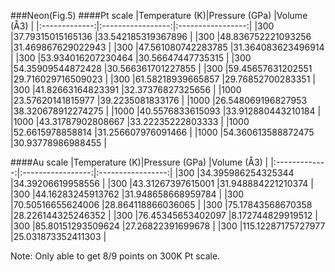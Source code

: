 ###Neon(Fig.5)
####Pt scale
|Temperature (K)|Pressure (GPa)		|Volume (Å3)		|
|:-------------:|:-----------------:|:-----------------:|
|300			|37.79315015165136	|33.542185319367896	|
|300			|48.836752221093256	|31.469867629022943	|
|300			|47.561080742283785	|31.364083623496914	|
|300			|53.934016207230464	|30.56647447735315	|
|300			|54.35909544872428	|30.566361701227855	|
|300			|59.45657631202551	|29.716029716509023	|
|300			|61.58218939665857	|29.76852700283351	|
|300			|41.82663164823391	|32.37376827325656	|
|1000			|23.57620141815977	|39.2235081833176	|
|1000			|26.548069196827953	|38.320678912274275	|
|1000			|40.5576833615093	|33.912880443210184	|
|1000			|43.31787902808667	|33.22235222803333	|
|1000			|52.6615978858814	|31.256607976091466	|
|1000			|54.360613588872475	|30.93778986988455	|

####Au scale
|Temperature (K)|Pressure (GPa)		|Volume (Å3)		|
|:-------------:|:-----------------:|:-----------------:|
|300			|34.395986254325344	|34.39206619958556	|
|300			|43.31267397615001	|31.948884221210374	|
|300			|44.16283245913762	|31.948658668959784	|
|300			|70.50516655624006	|28.864118866036065	|
|300			|75.17843568670358	|28.226144325246352	|
|300			|76.45345653402097	|8.172744829919512	|
|300			|85.80151293509624	|27.26822391699678	|
|300			|115.12287175727977	|25.031873352411303	|

Note: Only able to get 8/9 points on 300K Pt scale.